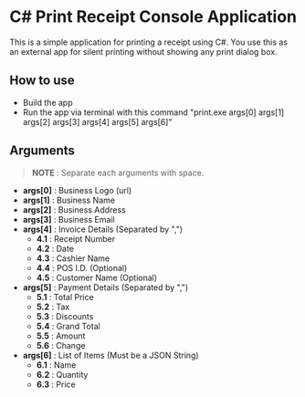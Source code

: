 # C# Print Receipt Console Application

This is a simple application for printing a receipt using C#. You use this as an external app for silent printing without showing any print dialog box.

## How to use

- Build the app
- Run the app via terminal with this command "print.exe args[0] args[1] args[2] args[3] args[4] args[5] args[6]"

## Arguments
> **NOTE** : Separate each arguments with space.

- **args[0]** : Business Logo (url)
- **args[1]** : Business Name
- **args[2]** : Business Address
- **args[3]** : Business Email
- **args[4]** : Invoice Details (Separated by ",")
  - **4.1** : Receipt Number
  - **4.2** : Date
  - **4.3** : Cashier Name
  - **4.4** : POS I.D. (Optional)
  - **4.5** : Customer Name (Optional)
- **args[5]** : Payment Details (Separated by ",")
  - **5.1** : Total Price
  - **5.2** : Tax
  - **5.3** : Discounts
  - **5.4** : Grand Total
  - **5.5** : Amount
  - **5.6** : Change
- **args[6]** : List of Items (Must be a JSON String)
  - **6.1** : Name
  - **6.2** : Quantity
  - **6.3** : Price